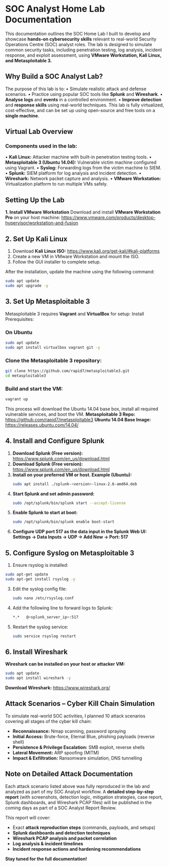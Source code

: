 # SOC Analyst Home Lab Documentation

This documentation outlines the SOC Home Lab I built to develop and showcase **hands-on cybersecurity skills** relevant to real-world Security Operations Centre (SOC) analyst roles. The lab is designed to simulate common security tasks, including penetration testing, log analysis, incident response, and exploit assessment, using **VMware Workstation, Kali Linux, and Metasploitable 3.**

## Why Build a SOC Analyst Lab?

The purpose of this lab is to:
•	Simulate realistic attack and defense scenarios.
•	Practice using popular SOC tools like **Splunk** and **Wireshark**.
•	**Analyse logs** and **events** in a controlled environment.
•	**Improve detection** and **response skills** using real-world techniques.
This lab is fully virtualized, cost-effective, and can be set up using open-source and free tools on a **single machine**.

## Virtual Lab Overview
### Components used in the lab:
•	**Kali Linux:** Attacker machine with built-in penetration testing tools.
•	**Metasploitable 3 (Ubuntu 14.04):** Vulnerable victim machine configured using Vagrant.
•	**Syslog:** Forwarding logs from the victim machine to SIEM.
•	**Splunk:** SIEM platform for log analysis and incident detection.
•	**Wireshark:** Network packet capture and analysis.
•	**VMware Workstation:** Virtualization platform to run multiple VMs safely.

## Setting Up the Lab
**1. Install VMware Workstation**
Download and install **VMware Workstation Pro** on your host machine:
https://www.vmware.com/products/desktop-hypervisor/workstation-and-fusion

## 2. Set Up Kali Linux
1.	Download **Kali Linux ISO:** https://www.kali.org/get-kali/#kali-platforms
2.	Create a new VM in VMware Workstation and mount the ISO.
3.	Follow the GUI installer to complete setup.

After the installation, update the machine using the following command:

```bash
sudo apt update
sudo apt upgrade -y
```

## 3. Set Up Metasploitable 3
Metasploitable 3 requires **Vagrant** and **VirtualBox** for setup:
Install Prerequisites:
### On Ubuntu 
```bash
sudo apt update
sudo apt install virtualbox vagrant git -y
```
### Clone the Metasploitable 3 repository:
```bash
git clone https://github.com/rapid7/metasploitable3.git
cd metasploitable3
```
### Build and start the VM:
```bash
vagrant up
```
This process will download the Ubuntu 14.04 base box, install all required vulnerable services, and boot the VM.
**Metasploitable 3 Repo:** https://github.com/rapid7/metasploitable3
**Ubuntu 14.04 Base Image:** https://releases.ubuntu.com/14.04/

## 4. Install and Configure Splunk
1.	**Download Splunk (Free version):** https://www.splunk.com/en_us/download.html
2.	**Download Splunk (Free version):** https://www.splunk.com/en_us/download.html
3.	**Install on your preferred VM or host. Example (Ubuntu):**
    ```bash
    sudo apt install ./splunk-<version>-linux-2.6-amd64.deb
    ```
4.	**Start Splunk and set admin password:**
    ```bash
    sudo /opt/splunk/bin/splunk start --accept-license
    ```
6.	**Enable Splunk to start at boot:**
    ```bash
    sudo /opt/splunk/bin/splunk enable boot-start
    ```
8.	**Configure UDP port 517 as the data input in the Splunk Web UI:** **Settings → Data Inputs → UDP → Add New → Port: 517**
   
## 5. Configure Syslog on Metasploitable 3
1.	Ensure rsyslog is installed:
   ```bash
   sudo apt-get update
   sudo apt-get install rsyslog -y
   ```
3.	Edit the syslog config file:
    ```bash
    sudo nano /etc/rsyslog.conf
    ```
4.	Add the following line to forward logs to Splunk:
    ```bash
    *.*   @<splunk_server_ip>:517
    ```
5.	Restart the syslog service:
    ```bash
    sudo service rsyslog restart
    ```
## 6. Install Wireshark
**Wireshark can be installed on your host or attacker VM:**
   ```bash
   sudo apt update
   sudo apt install wireshark -y
   ```
**Download Wireshark:** https://www.wireshark.org/

## Attack Scenarios – Cyber Kill Chain Simulation
To simulate real-world SOC activities, I planned 10 attack scenarios covering all stages of the cyber kill chain:
- **Reconnaissance:** Nmap scanning, password spraying
- **Initial Access:** Brute-force, Eternal Blue, phishing payloads (reverse shell)
- **Persistence & Privilege Escalation:** SMB exploit, reverse shells
- **Lateral Movement:** ARP spoofing (MITM)
- **Impact & Exfiltration:** Ransomware simulation, DNS tunnelling

## Note on Detailed Attack Documentation
Each attack scenario listed above was fully reproduced in the lab and analyzed as part of my SOC Analyst workflow.
A **detailed step-by-step report** (with screenshots, detection logic, mitigation strategies, case report, Splunk dashboards, and Wireshark PCAP files) will be published in the coming days as part of a SOC Analyst Report Review.

This report will cover:
- Exact **attack reproduction steps** (commands, payloads, and setups)
- **Splunk dashboards and detection techniques**
- **Wireshark PCAP analysis and packet correlation**
- **Log analysis & incident timelines**
- **Incident response actions and hardening recommendations**

**Stay tuned for the full documentation!**





   	














